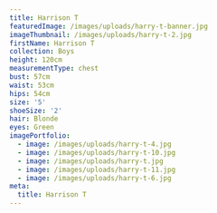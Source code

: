 ```yaml
---
title: Harrison T
featuredImage: /images/uploads/harry-t-banner.jpg
imageThumbnail: /images/uploads/harry-t-2.jpg
firstName: Harrison T
collection: Boys
height: 120cm
measurementType: chest
bust: 57cm
waist: 53cm
hips: 54cm
size: '5'
shoeSize: '2'
hair: Blonde
eyes: Green
imagePortfolio:
  - image: /images/uploads/harry-t-4.jpg
  - image: /images/uploads/harry-t-10.jpg
  - image: /images/uploads/harry-t.jpg
  - image: /images/uploads/harry-t-11.jpg
  - image: /images/uploads/harry-t-6.jpg
meta:
  title: Harrison T
---
```


